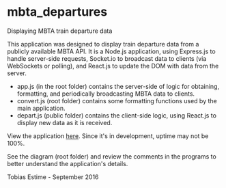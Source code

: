 # mbta_departures
Displaying MBTA train departure data

This application was designed to display train departure data from a publicly available MBTA API. It is a Node.js application, using Express.js to handle server-side requests, Socket.io to broadcast data to clients (via WebSockets or polling), and React.js to update the DOM with data from the server.

* app.js (in the root folder) contains the server-side of logic for obtaining, formatting, and periodically broadcasting MBTA data to clients.
* convert.js (root folder) contains some formatting functions used by the main application.
* depart.js (public folder) contains the client-side logic, using React.js to display new data as it is received.

View the application [here](https://tdepartures.herokuapp.com/). Since it's in development, uptime may not be 100%.

See the diagram (root folder) and review the comments in the programs to better understand the application's details.

Tobias Estime - September 2016

